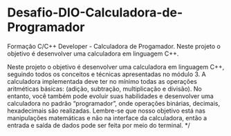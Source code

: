 # Desafio-DIO-Calculadora-de-Programador
 Formação C/C++ Developer - Calculadora de Progamador. Neste projeto o objetivo é desenvolver uma calculadora em linguagem C++.
 
Neste projeto o objetivo é desenvolver uma calculadora em linguagem C++, seguindo todos os conceitos e técnicas apresentadas no módulo 3.
 A calculadora implementada deve ter no mínimo todas as operações aritméticas básicas: (adição, subtração, multiplicação e divisão). 
 No entanto, você também pode evoluir suas habilidades e desenvolver uma calculadora no padrão “programador”, onde operações binárias, 
 decimais, hexadecimais são realizadas. Lembre-se que nosso objetivo está nas manipulações matemáticas e não na interface da calculadora,
  então a entrada e saída de dados pode ser feita por meio do terminal.
*/
